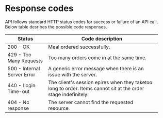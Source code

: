 # Response codes

API follows standard HTTP status codes for success or failure of an API call. Below table desribes the possible code responses.

|            Status         |        Code description      |
|---------------------------|------------------------------|
|200 - OK                   | Meal ordered successfully.   |
|429 - Too Many Requests    |Too many orders come in at the same time.|
|500 - Internal Server Error| A generic error message when there is an issue with the server.|
|440 - Login Time-out       |The client's session epires when they taketoo long to order. Items cannot sit at the order stage indefinitely.|
|404 - No response           |The server cannot find the requested resource.|
